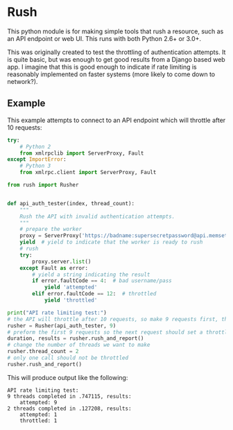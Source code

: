 # Rush
This python module is for making simple tools that rush a resource, such as an
API endpoint or web UI. This runs with both Python 2.6+ or 3.0+.

This was originally created to test the throttling of authentication attempts.
It is quite basic, but was enough to get good results from a Django based web
app. I imagine that this is good enough to indicate if rate limiting is
reasonably implemented on faster systems (more likely to come down to network?).

## Example
This example attempts to connect to an API endpoint which will throttle after
10 requests:

```python
try:
    # Python 2
    from xmlrpclib import ServerProxy, Fault
except ImportError:
    # Python 3
    from xmlrpc.client import ServerProxy, Fault

from rush import Rusher


def api_auth_tester(index, thread_count):
    """
    Rush the API with invalid authentication attempts.
    """
    # prepare the worker
    proxy = ServerProxy('https://badname:supersecretpassword@api.memset.com/v1/xmlrpc/')
    yield  # yield to indicate that the worker is ready to rush
    # rush
    try:
        proxy.server.list()
    except Fault as error:
        # yield a string indicating the result
        if error.faultCode == 4:  # bad username/pass
            yield 'attempted'
        elif error.faultCode == 12:  # throttled
            yield 'throttled'

print("API rate limiting test:")
# the API will throttle after 10 requests, so make 9 requests first, then rush two calls
rusher = Rusher(api_auth_tester, 9)
# preform the first 9 requests so the next request should set a throttling indicator
duration, results = rusher.rush_and_report()
# change the number of threads we want to make
rusher.thread_count = 2
# only one call should not be throttled
rusher.rush_and_report()
```
This will produce output like the following:
```
API rate limiting test:
9 threads completed in .747115, results:
	attempted: 9
2 threads completed in .127208, results:
	attempted: 1
	throttled: 1
```
